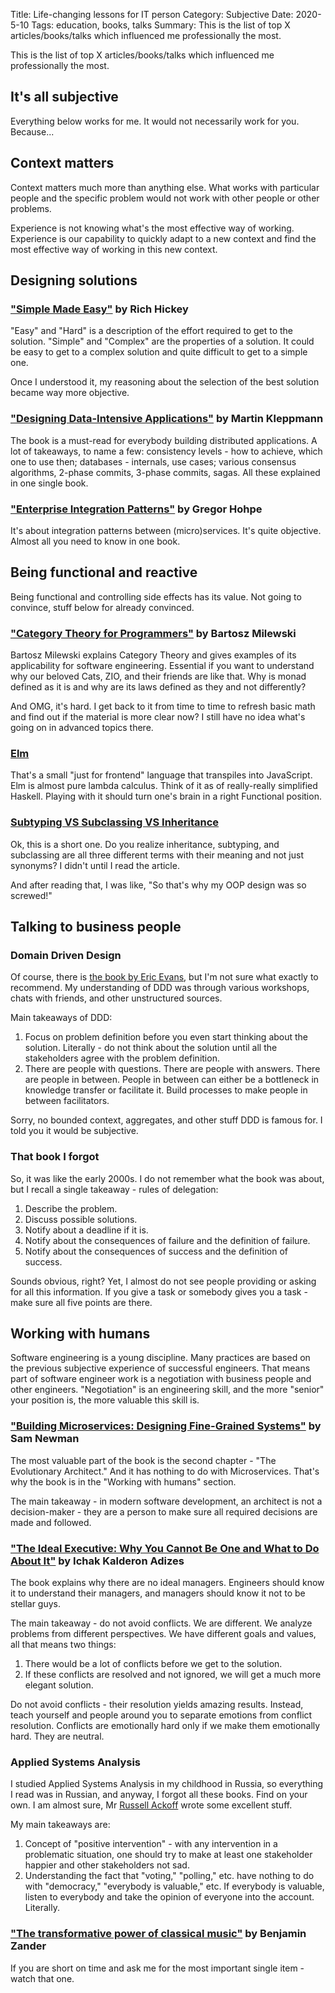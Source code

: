 Title: Life-changing lessons for IT person
Category: Subjective
Date: 2020-5-10
Tags: education, books, talks
Summary: This is the list of top X articles/books/talks which influenced me professionally the most. 

This is the list of top X articles/books/talks which influenced me professionally the most.

## It's all subjective

Everything below works for me. It would not necessarily work for you.
Because...

## Context matters

Context matters much more than anything else. What works with particular people and the specific problem would not work with other people or other problems.

Experience is not knowing what's the most effective way of working. Experience is our capability to quickly adapt to a new context and find the most effective way of working in this new context.

## Designing solutions

### ["Simple Made Easy"](https://www.infoq.com/presentations/Simple-Made-Easy/) by Rich Hickey

"Easy" and "Hard" is a description of the effort required to get to the solution. "Simple" and "Complex" are the properties of a solution. It could be easy to get to a complex solution and quite difficult to get to a simple one.

Once I understood it, my reasoning about the selection of the best solution became way more objective.

### ["Designing Data-Intensive Applications"](https://www.goodreads.com/book/show/23463279-designing-data-intensive-applications) by Martin Kleppmann

The book is a must-read for everybody building distributed applications. A lot of takeaways, to name a few: consistency levels - how to achieve, which one to use then; databases - internals, use cases; various consensus algorithms, 2-phase commits, 3-phase commits, sagas. All these explained in one single book.

### ["Enterprise Integration Patterns"](https://www.goodreads.com/book/show/85012.Enterprise_Integration_Patterns) by Gregor Hohpe

It's about integration patterns between (micro)services. It's quite objective. Almost all you need to know in one book.

## Being functional and reactive

Being functional and controlling side effects has its value. Not going to convince, stuff below for already convinced.

### ["Category Theory for Programmers"](https://github.com/hmemcpy/milewski-ctfp-pdf/) by Bartosz Milewski

Bartosz Milewski explains Category Theory and gives examples of its applicability for software engineering. Essential if you want to understand why our beloved Cats, ZIO, and their friends are like that. Why is monad defined as it is and why are its laws defined as they and not differently?

And OMG, it's hard. I get back to it from time to time to refresh basic math and find out if the material is more clear now? I still have no idea what's going on in advanced topics there.

### [Elm](https://elm-lang.org/)

That's a small "just for frontend" language that transpiles into JavaScript. Elm is almost pure lambda calculus. Think of it as of really-really simplified Haskell. Playing with it should turn one's brain in a right Functional position.

### [Subtyping VS Subclassing VS Inheritance](https://www.cs.princeton.edu/courses/archive/fall98/cs441/mainus/node12.html)

Ok, this is a short one. Do you realize inheritance, subtyping, and subclassing are all three different terms with their meaning and not just synonyms? I didn't until I read the article.

And after reading that, I was like, "So that's why my OOP design was so screwed!"

## Talking to business people

### Domain Driven Design

Of course, there is [the book by Eric Evans](https://www.goodreads.com/book/show/179133.Domain_Driven_Design), but I'm not sure what exactly to recommend. My understanding of DDD was through various workshops, chats with friends, and other unstructured sources.

Main takeaways of DDD:

1. Focus on problem definition before you even start thinking about the solution. Literally - do not think about the solution until all the stakeholders agree with the problem definition.
1. There are people with questions. There are people with answers. There are people in between. People in between can either be a bottleneck in knowledge transfer or facilitate it. Build processes to make people in between facilitators.

Sorry, no bounded context, aggregates, and other stuff DDD is famous for. I told you it would be subjective.

### That book I forgot

So, it was like the early 2000s. I do not remember what the book  was about, but I recall a single takeaway - rules of delegation:

1. Describe the problem.
2. Discuss possible solutions.
3. Notify about a deadline if it is.
4. Notify about the consequences of failure and the definition of failure.
5. Notify about the consequences of success and the definition of success.

Sounds obvious, right? Yet, I almost do not see people providing or asking for all this information. If you give a task or somebody gives you a task - make sure all five points are there.

## Working with humans

Software engineering is a young discipline. Many practices are based on the previous subjective experience of successful engineers. That means part of software engineer work is a negotiation with business people and other engineers. "Negotiation" is an engineering skill, and the more "senior" your position is, the more valuable this skill is.

### ["Building Microservices: Designing Fine-Grained Systems"](https://www.goodreads.com/book/show/22512931-building-microservices) by Sam Newman

The most valuable part of the book is the second chapter - "The Evolutionary Architect." And it has nothing to do with Microservices. That's why the book is in the "Working with humans" section.

The main takeaway - in modern software development, an architect is not a decision-maker - they are a person to make sure all required decisions are made and followed.

### ["The Ideal Executive: Why You Cannot Be One and What to Do About It"](https://www.goodreads.com/book/show/21873100-the-ideal-executive?ac=1&from_search=true&qid=hQsaS9pmAG&rank=1) by Ichak Kalderon Adizes

The book explains why there are no ideal managers. Engineers should know it to understand their managers, and managers should know it not to be stellar guys.

The main takeaway - do not avoid conflicts. We are different. We analyze problems from different perspectives. We have different goals and values, all that means two things:

1. There would be a lot of conflicts before we get to the solution.
1. If these conflicts are resolved and not ignored, we will get a much more elegant solution.

Do not avoid conflicts - their resolution yields amazing results. Instead, teach yourself and people around you to separate emotions from conflict resolution. Conflicts are emotionally hard only if we make them emotionally hard. They are neutral.

### Applied Systems Analysis

I studied Applied Systems Analysis in my childhood in Russia, so everything I read was in Russian, and anyway, I forgot all these books. Find on your own. I am almost sure, Mr [Russell Ackoff](https://en.wikipedia.org/wiki/Russell_L._Ackoff) wrote some excellent stuff.

My main takeaways are:

1. Concept of "positive intervention" - with any intervention in a problematic situation, one should try to make at least one stakeholder happier and other stakeholders not sad.
2. Understanding the fact that "voting," "polling," etc. have nothing to do with "democracy," "everybody is valuable," etc. If everybody is valuable, listen to everybody and take the opinion of everyone into the account. Literally.

### ["The transformative power of classical music"](https://www.ted.com/talks/benjamin_zander_the_transformative_power_of_classical_music) by Benjamin Zander

If you are short on time and ask me for the most important single item - watch that one.
